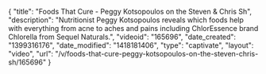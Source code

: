 {
    "title": "Foods That Cure - Peggy Kotsopoulos on the Steven & Chris Sh",
    "description": "Nutritionist Peggy Kotsopoulos reveals which foods help with everything from acne to aches and pains including ChlorEssence brand Chlorella from Sequel Naturals.",
    "videoid": "165696",
    "date_created": "1399316176",
    "date_modified": "1418181406",
    "type": "captivate",
    "layout": "video",
    "url": "\/v\/foods-that-cure-peggy-kotsopoulos-on-the-steven-chris-sh\/165696"
}